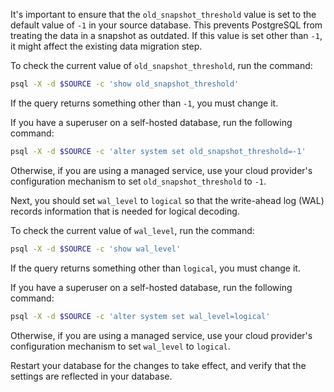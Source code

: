 It's important to ensure that the `old_snapshot_threshold` value is set to the
default value of `-1` in your source database. This prevents PostgreSQL from
treating the data in a snapshot as outdated. If this value is set other than
`-1`, it might affect the existing data migration step.

To check the current value of `old_snapshot_threshold`, run the command:

```sh
psql -X -d $SOURCE -c 'show old_snapshot_threshold'
```

If the query returns something other than `-1`, you must change it.

If you have a superuser on a self-hosted database, run the following command:

```sh
psql -X -d $SOURCE -c 'alter system set old_snapshot_threshold=-1'
```

Otherwise, if you are using a managed service, use your cloud provider's
configuration mechanism to set `old_snapshot_threshold` to `-1`.

Next, you should set `wal_level` to `logical` so that the write-ahead log (WAL)
records information that is needed for logical decoding.

To check the current value of  `wal_level`, run the command:

```sh
psql -X -d $SOURCE -c 'show wal_level'
```

If the query returns something other than `logical`, you must change it.

If you have a superuser on a self-hosted database, run the following command:

```sh
psql -X -d $SOURCE -c 'alter system set wal_level=logical'
```

Otherwise, if you are using a managed service, use your cloud provider's
configuration mechanism to set `wal_level` to `logical`.

Restart your database for the changes to take effect, and verify that the
settings are reflected in your database.